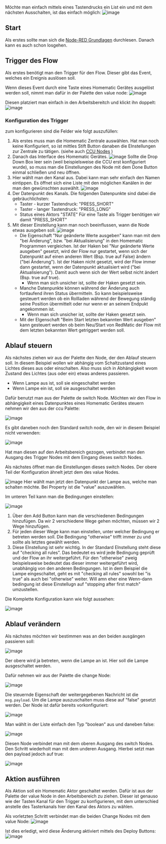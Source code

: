 Möchte man einfach mittels eines Tastendrucks ein List ein und mit dem nächsten Ausschalten, ist das einfach möglich:
![image](https://user-images.githubusercontent.com/12692680/44587420-2ebe2d00-a7b3-11e8-8f43-9019480b0600.png)

## Start
Als erstes sollte man sich die [Node-RED Grundlagen](Node-RED) durchlesen. Danach kann es auch schon losgehen.

## Trigger des Flow
Als erstes benötigt man den Trigger für den Flow. Dieser gibt das Event, welches ein Ereignis auslösen soll.

Wenn dieses Event durch eine Taste eines Homematic Gerätes ausgelöst werden soll, nimmt man dafür in der Palette den value node:
![image](https://user-images.githubusercontent.com/12692680/44587497-67f69d00-a7b3-11e8-9284-9b5b022cec19.png)

Diesen platziert man einfach in den Arbeitsbereitch und klickt ihn doppelt:
![image](https://user-images.githubusercontent.com/12692680/44587735-1dc1eb80-a7b4-11e8-860f-d5058af7432c.png)

### Konfiguration des Trigger
zum konfigurieren sind die Felder wie folgt auszufüllen:
1. Als erstes muss man die Homematic Zentrale auswählen. Hat man noch keine Konfiguriert, so ist mittles Stift Button danaben die EInstellungen zur Zentrale zu tätigen. (siehe auch [CCU Nodes](CCU-Nodes) )
2. Danach das Interface des Homematic Gerätes. ![image](https://user-images.githubusercontent.com/12692680/44587957-b3f61180-a7b4-11e8-886d-9aa9c8d3b5cf.png) Sollte die Drop Down Box leer sein (weil beispielsweise die CCU erst konfiguriert wurde), so muss man die Einstellungen des Node mit dem Done Button einmal schließen und neu öffnen.
3. Hier wählt man den Kanal aus. Dabei kann man sehr einfach den Namen eintippen. Es öffnet sich eine Liste mit den möglichen Kanälen in der man den gewünschten auswählt. ![image](https://user-images.githubusercontent.com/12692680/44588257-8198e400-a7b5-11e8-943d-fd55bdae5bca.png)
4. Der Datenpunkt des Kanals. Die folgenden Datenpunkte sind dabei die gebräuchlichsten:
    * Taster - kurzer Tastendruck: "PRESS_SHORT"
    * Taster - langer Tastendruck: "PRESS_LONG"
    * Status eines Aktors "STATE"
    Für eine Taste als Trigger benötigen wir damit "PRESS_SHORT"
5. Mit dieser Einstellung kann man noch beeinflussen, wann die Node etwas ausgeben soll.
![image](https://user-images.githubusercontent.com/12692680/44588712-c2452d00-a7b6-11e8-9fbf-db21c17b9fdd.png)
    * Die Eigenschaft "Nur geänderte Werte ausgeben" kann man mit dem "bei Änderung", bzw. "bei Aktualisierung" in den Homematic Programmen vergleichen. Ist der Haken bei "Nur geänderte Werte ausgeben" gesetzt, wird der Flow nur gestartet, wenn sich der Datenpunkt auf einen anderen Wert (Bsp. true auf False) ändern ("bei Änderung"). Ist der Haken nicht gesetzt, wird der Flow immer dann gestartet, wenn der Datenpunkt aktualisiert wird ("bei Aktualisierung"). Damit auch wenn sich der Wert selbst nicht ändert (Bsp. true auf true).
      * Wenn man sich unsicher ist, sollte der Haken gesetzt sein.
    * Manche Datenpunkte können während der Änderung auch fortlaufend ihren Status übermitteln. So kann beispielsweise gesteuert werden ob ein Rollladen während der Bewegung ständig seine Position übermittelt oder nur wenn er an seinem Endpukt angekommen ist.
      * Wenn man sich unsicher ist, sollte der Haken gesetzt sein.
    * Mit der EIgenschaft "Beim Start letzten bekannten Wert ausgeben" kann gesteuert werden ob beim Neu/Start von RedMatic der Flow mit dem letzten bekannten Wert getriggert werden soll.

## Ablauf steuern
Als nächstes ziehen wir aus der Palette den Node, der den Ablauf steuern soll. In diesem Beispiel wollen wir abhängig vom Schaltzustand eines Lichtes dieses aus oder einschalten. Also muss sich in Abhängigkeit wvom Zustand des Lichtes (aus oder ein) etwas anderes passieren.
 - Wenn Lampe aus ist, soll sie eingeschaltet werden
 - Wenn Lampe ein ist, soll sie ausgeschaltet werden

Dafür benutzt man aus der Palette de switch Node.
Möchten wir den Flow in abhängigkeit eines Datenpunktes eines Homematic Gerätes steuern nehmen wir den aus der ccu Palette:

![image](https://user-images.githubusercontent.com/12692680/44588995-970f0d80-a7b7-11e8-9bff-2d1da501345a.png)


Es gibt daneben noch den Standard switch node, den wir in diesem Beispiel nicht verwenden:

![image](https://user-images.githubusercontent.com/12692680/44588964-7ba40280-a7b7-11e8-8c02-6816a98a2122.png)


Hat man diesen auf den Arbeitsbereich gezogen, verbindet man den Ausgang des Trigger Nodes mit dem Eingang dieses switch Nodes.

Als nächstes öffnet man die Einstellungen dieses switch Nodes.
Der obere Teil der Konfiguration ähnelt jetzt dem des value Nodes.

![image](https://user-images.githubusercontent.com/12692680/44589104-e5bca780-a7b7-11e8-9609-57bc04de5f42.png)
Hier wählt man jetzt den Datenpunkt der Lampe aus, welche man schalten möchte.
Bei Property ist die "value" auszuwählen.

Im unteren Teil kann man die Bedingungen einstellen:

![image](https://user-images.githubusercontent.com/12692680/44589627-4f898100-a7b9-11e8-878d-316b88b4e3e0.png)

1. Über den Add Button kann man die verschiedenen Bedingungen hinzufügen. Da wir 2 verschiedene Wege gehen möchten, müssen wir 2 Wege hinzufügen.
2. Für jeden dieser Wege kann man einstellen, unter welcher Bedingung er betreten werden soll. Die Bedingung "otherwise" trifft immer zu und sollte als letztes gewählt werden.
3. Diese EInstellung ist sehr wichtig. In der Standard EInstellung steht diese auf "checking all rules". Das bedeutet es wird jede Bedingung geprüft und der Flow an ihr weitergeführt. Für den "otherwise" zweig beispielsweise bedeutet das dieser immer weitergeführt wird, unabhängig von den anderen Bedingungen. Ist in dem Beispiel die Lampe eingeschaltet, geht es mit "checking all rules" sowohl bei "is true" als auch bei "otherwise" weiter. Will amn eher eine Wenn-dann bedingung ist diese Einstellugn auf "stopping after first match" umzustellen.

Die Komplette Konfiguration kann wie folgt aussehen:

![image](https://user-images.githubusercontent.com/12692680/44590081-8a3fe900-a7ba-11e8-921f-e0ba6d4214c2.png)

## Ablauf verändern
Als nächstes möchten wir bestimmen was an den beiden ausgängen passieren soll:

![image](https://user-images.githubusercontent.com/12692680/44590167-c4a98600-a7ba-11e8-84fa-8c6c3b93f114.png)

Der obere wird ja betreten, wenn die Lampe an ist. Hier soll die Lampe ausgeschaltet werden.

Dafür nehmen wir aus der Palette die change Node:

![image](https://user-images.githubusercontent.com/12692680/44590222-eefb4380-a7ba-11e8-8157-0387bdae5f8c.png)

Die steuernde Eigenschaft der weitergegebenen Nachricht ist die `msg.payload`. Um die Lampe auszuschalten muss diese auf "false" gesetzt werden. Der Node ist dafür bereits vorkonfiguriert:

![image](https://user-images.githubusercontent.com/12692680/44590285-12be8980-a7bb-11e8-89cf-0e96f34f5170.png)

Man wählt in der Liste einfach den Typ "boolean" aus und daneben false:

![image](https://user-images.githubusercontent.com/12692680/44590418-692bc800-a7bb-11e8-9773-824e69721a0f.png)

Diesen Node verbindet man mit dem oberen Ausgang des switch Nodes. Den Schritt wiederholt man mit dem underen Ausgang. Hierbei setzt man den payload jedoch auf true:

![image](https://user-images.githubusercontent.com/12692680/44590514-a3956500-a7bb-11e8-835e-76600cd1f17d.png)

## Aktion ausführen
Als Aktion soll ein Homematic Aktor geschaltet werden.
Dafür ist aus der Palette der value Node in den Arbeitsbereich zu ziehen.
Dieser ist genauso wie der Tasten Kanal für den Trigger zu konfigurieren, mit dem unterschied anstelle des Tasterkanals hier den Kanal des Aktors zu wählen.

Als vorletzten Schritt verbindet man die beiden Change Nodes mit dem value Node:
![image](https://user-images.githubusercontent.com/12692680/44587420-2ebe2d00-a7b3-11e8-8f43-9019480b0600.png)

Ist dies erledigt, wird diese Änderung aktiviert mittels des Deploy Buttons:
![image](https://user-images.githubusercontent.com/12692680/44590937-962caa80-a7bc-11e8-9df3-592da55d8098.png)


